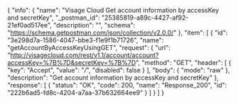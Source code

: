 {
  "info": {
    "name": "Visage Cloud Get account information by accessKey and secretKey",
    "_postman_id": "25385819-a89c-4427-af92-21ef0ad517ee",
    "description": "",
    "schema": "https://schema.getpostman.com/json/collection/v2.0.0/"
  },
  "item": [
    {
      "id": "3e298d7a-1586-4047-bbe3-f1e9f1b71726",
      "name": "getAccountByAccessKeyUsingGET",
      "request": {
        "url": "http://visagecloud.com/rest/v1.1/account/account?accessKey=%7B%7D&secretKey=%7B%7D",
        "method": "GET",
        "header": [
          {
            "key": "Accept",
            "value": "*/*",
            "disabled": false
          }
        ],
        "body": {
          "mode": "raw"
        },
        "description": "Get account information by accessKey and secretKey"
      },
      "response": [
        {
          "status": "OK",
          "code": 200,
          "name": "Response_200",
          "id": "222b6ad5-fd8c-4204-a7aa-37b632664ee9"
        }
      ]
    }
  ]
}
